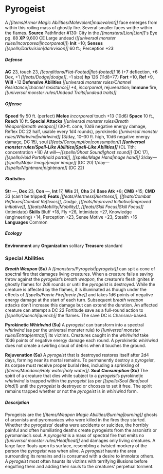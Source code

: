 ﻿---
cssclass: [monsters]
title1: Pyrogeist
desc_short: A malevolent face emerges from within this roiling mass of ghostly fire.
  Several smaller faces writhe within the flames.
title2: Pyrogeist
CR: 10
sources:
- name: "Pathfinder #130: City in the Lion's Eye"
  page: 88
  link: http://paizo.com/products/btpy9wmy?Pathfinder-Adventure-Path-City-in-the-Lions-Eye
XP: 9600
alignment: CE
size: Large
type: undead
subtypes:
- incorporeal
initiative:
  bonus: 10
senses:
  darkvision: 60
AC:
  AC: 23
  touch: 23
  flat_footed: 16
  components:
    deflection: 7
    dex: 6
    dodge: 1
    size: -1
HP:
  HP: 126
  long: 11d8+77
saves:
  fort: 10
  ref: 9
  will: 12
defensive_abilities:
- channel resistance +4
- incorporeal
- rejuvenation
immunities:
- fire
- undead traits
speeds:
  fly: 50
  fly_maneuverability: perfect
attacks:
  melee:
  - - text: incorporeal touch +13 (10d6)
      entries:
      - - damage: 10d6
      attack: incorporeal touch
      bonus:
      - 13
  special:
  - breath weapon (30-ft. cone, 10d6 negative energy damage, Reflex DC 22 half, usable
    every 1d4 rounds)
  - pyrokinetic whirlwind (3/day, 10-30 ft. high, 10d6 negative energy damage, DC
    15)
  - soul consumption
space: 10
reach: 10
spell_like_abilities:
  entries:
  - name: ghost sound
    source: default
    freq: At will
    DC: 17
  - name: hold portal
    source: default
    freq: At will
  - name: mage hand
    source: default
    freq: At will
  - name: major image
    source: default
    freq: 3/day
    DC: 20
  - name: nightmare
    source: default
    freq: 1/day
    DC: 22
  sources:
  - name: default
    CL: 11
    concentration: 18
ability_scores:
  STR:
  DEX: 23
  CON:
  INT: 17
  WIS: 21
  CHA: 24
BAB: 8
CMB: 15
CMD: 33
CMD_other: can't be tripped
feats:
- name: Alertness
- name: Combat Reflexes
- name: Dodge
- name: Improved Initiative
- name: Mobility
- name: Skill Focus (Intimidate)
skills:
  Bluff: 18
  Fly: 26
  Intimidate: 27
  Knowledge (engineering): 14
  Perception: 23
  Sense Motive: 23
  Stealth: 16
languages:
- Common
ecology:
  environment: any
  organization: solitary
  treasure_type: standard
special_abilities:
  Breath Weapon (Su): A pyrogeist can spit a cone of spectral fire that damages living
    creatures. When a creature fails a saving throw against the pyrogeist's breath
    weapon, the creature's flesh ignites in ghostly flames for 2d6 rounds or until
    the pyrogeist is destroyed. While the creature is affected by the flames, it is
    illuminated as though under the effects of faerie fire and takes 1d6 points of
    negative energy damage at the start of each turn. Subsequent breath weapon attacks
    don't increase this damage but can extend the duration. An affected creature can
    attempt a DC 22 Fortitude save as a full-round action to quench the flames. The
    save DC is Charisma-based.
  Pyrokinetic Whirlwind (Su): A pyrogeist can transform into a spectral whirlwind
    (as per the universal monster rule) to entrap its victims. Creatures caught in
    the whirlwind take 10d6 points of negative energy damage each round. A pyrokinetic
    whirlwind does not create a swirling cloud of debris when it touches the ground.
  Rejuvenation (Su): A pyrogeist that is destroyed restores itself after 2d4 days,
    forming near its mortal remains. To permanently destroy a pyrogeist, its corpse
    must receive proper burial rites, including a sprinkling of holy water.
  Soul Consumption (Su): The spirit of a creature that dies while subject to a pyrogeist's
    pyrokinetic whirlwind is trapped within the pyrogeist (as per soul bind) until
    the pyrogeist is destroyed or chooses to set it free. The spirit remains trapped
    whether or not the pyrogeist is in whirlwind form.
desc_long: Pyrogeists are the burning ghosts of arsonists and pyromaniacs who were
  killed in the fires they started. Whether the pyrogeists' deaths were accidents
  or suicides, the horribly painful and often humiliating deaths create pyrogeists
  from the arsonist's or pyromaniac's soul. A pyrogeist is a mass of spectral fire
  that emits no heat and damages only living creatures. A large face floats upon its
  surface, resembling a twisted mockery of the person the pyrogeist was when alive.
  A pyrogeist haunts the area surrounding its remains and is consumed with a desire
  to immolate others. A pyrogeist most often haunts its victims with terrifying illusions
  before engulfing them and adding their souls to the creatures' perpetual torment.

---

# Pyrogeist
A _[[items/Armor Magic Abilities/Malevolent|malevolent]]_ face emerges from within this roiling mass of ghostly fire. Several smaller faces writhe within the flames.
**Source** Pathfinder #130: City in the _[[monsters/Lion|Lion]]_'s Eye pg. 88
**XP** 9,600
CE Large undead (_[[universal monster rules/Incorporeal|incorporeal]]_)
**Init** +10; **Senses** _[[spells/Darkvision|darkvision]]_ 60 ft.; Perception +23

##### Defense

**AC** 23, touch 23, _[[conditions/Flat-Footed|flat-footed]]_ 16 (+7 deflection, +6 Dex, +1 _[[feats/Dodge|dodge]]_, –1 size)
**hp** 126 (11d8+77)
**Fort** +10, **Ref** +9, **Will** +12
**Defensive Abilities** _[[universal monster rules/Channel Resistance|channel resistance]]_ +4, _incorporeal_, rejuvenation; **Immune** fire, _[[universal monster rules/Undead Traits|undead traits]]_

##### Offense
**Speed** fly 50 ft. (perfect)
**Melee** _incorporeal_ touch +13 (10d6)
**Space** 10 ft., **Reach** 10 ft.
**Special Attacks** _[[universal monster rules/Breath Weapon|breath weapon]]_ (30-ft. cone, 10d6 negative energy damage, Reflex DC 22 half, usable every 1d4 rounds), pyrokinetic _[[universal monster rules/Whirlwind|whirlwind]]_ (3/day, 10–30 ft. high, 10d6 negative energy damage, DC 15), soul _[[feats/Consumption|consumption]]_
**_[[universal monster rules/Spell-Like Abilities|Spell-Like Abilities]]_** (CL 11th; concentration +18)
At will—_[[spells/Ghost Sound|ghost sound]]_ (DC 17), _[[spells/Hold Portal|hold portal]]_, _[[spells/Mage Hand|mage hand]]_ 
3/day—_[[spells/Major Image|major image]]_ (DC 20) 
1/day—_[[spells/Nightmare|nightmare]]_ (DC 22)

##### Statistics
**Str** —, **Dex** 23, **Con** —, **Int** 17, **Wis** 21, **Cha** 24
**Base Atk** +8; **CMB** +15; **CMD** 33 (can't be tripped)
**Feats** _[[feats/Alertness|Alertness]]_, _[[feats/Combat Reflexes|Combat Reflexes]]_, _Dodge_, _[[feats/Improved Initiative|Improved Initiative]]_, _[[feats/Mobility|Mobility]]_, _[[feats/Skill Focus|Skill Focus]]_ (Intimidate)
**Skills** Bluff +18, Fly +26, Intimidate +27, Knowledge (engineering) +14, Perception +23, Sense Motive +23, Stealth +16
**Languages** Common

##### Ecology

**Environment** any
**Organization** solitary
**Treasure** standard

### Special Abilities

**_Breath Weapon_ (Su)** A _[[monsters/Pyrogeist|pyrogeist]]_ can spit a cone of spectral fire that damages living creatures. When a creature fails a saving throw against the _pyrogeist_’s _breath weapon_, the creature’s flesh ignites in ghostly flames for 2d6 rounds or until the _pyrogeist_ is destroyed. While the creature is affected by the flames, it is illuminated as though under the effects of _[[spells/Faerie Fire|faerie fire]]_ and takes 1d6 points of negative energy damage at the start of each turn. Subsequent _breath weapon_ attacks don’t increase this damage but can extend the duration. An affected creature can attempt a DC 22 Fortitude save as a full-round action to _[[spells/Quench|quench]]_ the flames. The save DC is Charisma-based.

**Pyrokinetic _Whirlwind_ (Su)** A _pyrogeist_ can transform into a spectral _whirlwind_ (as per the universal monster rule) to _[[universal monster rules/Entrap|entrap]]_ its victims. Creatures caught in the _whirlwind_ take 10d6 points of negative energy damage each round. A pyrokinetic _whirlwind_ does not create a swirling cloud of debris when it touches the ground.

**Rejuvenation (Su)** A _pyrogeist_ that is destroyed restores itself after 2d4 days, forming near its mortal remains. To permanently destroy a _pyrogeist_, its corpse must receive proper burial rites, including a sprinkling of _[[items/Mundane/Holy water|holy water]]_.
**Soul _Consumption_ (Su)** The spirit of a creature that dies while subject to a _pyrogeist_’s pyrokinetic _whirlwind_ is trapped within the _pyrogeist_ (as per _[[spells/Soul Bind|soul bind]]_) until the _pyrogeist_ is destroyed or chooses to set it free. The spirit remains trapped whether or not the _pyrogeist_ is in _whirlwind_ form.

##### Description

Pyrogeists are the _[[items/Weapon Magic Abilities/Burning|burning]]_ ghosts of arsonists and pyromaniacs who were killed in the fires they started. Whether the pyrogeists’ deaths were accidents or suicides, the horribly painful and often humiliating deaths create pyrogeists from the arsonist’s or pyromaniac’s soul. A _pyrogeist_ is a mass of spectral fire that emits no _[[universal monster rules/Heat|heat]]_ and damages only living creatures. A large face floats upon its surface, resembling a twisted mockery of the person the _pyrogeist_ was when alive. A _pyrogeist_ haunts the area surrounding its remains and is consumed with a desire to immolate others. A _pyrogeist_ most often haunts its victims with terrifying illusions before engulfing them and adding their souls to the creatures’ perpetual torment.